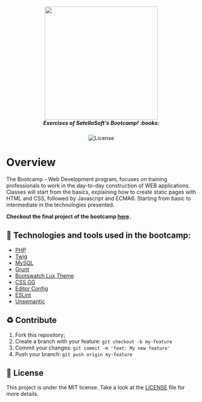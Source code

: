 <h5 align="center">
  <img src="https://satellasoft.com/img/logo/satellasoft-gradient.svg" width="300px" /><br>
  <b>Exercises of SatellaSoft's Bootcamp!</b> :books:
</h5>
<p align="center">
  <img alt="License" src="https://img.shields.io/badge/license-MIT-green">
</p>

# Overview
The Bootcamp - Web Development program, focuses on training professionals to work in the day-to-day construction of WEB applications. Classes will start from the basics, explaining how to create static pages with HTML and CSS, followed by Javascript and ECMA6. Starting from basic to intermediate in the technologies presented.

__Checkout the final project of the bootcamp [here](https://github.com/pferreirafabricio/php-socialSebo).__

## :bricks: Technologies and tools used in the bootcamp: 
- [PHP](https://www.php.net)
- [Twig](https://twig.symfony.com)
- [MySQL](https://www.mysql.com)
- [Grunt](https://gruntjs.com)
- [Bootswatch Lux Theme](https://bootswatch.com/lux/)
- [CSS GG](https://css.gg)
- [Editor Config](https://editorconfig.org)
- [ESLint](https://eslint.org)
- [Unsemantic](https://unsemantic.com)

## :recycle: Contribute
 1. Fork this repository;
 2. Create a branch with your feature: ```git checkout -b my-feature```
 3. Commit your changes: ```git commit -m 'feat: My new feature'```
 4. Push your branch: ```git push origin my-feature```
 
## :page_with_curl:	License
This project is under the MIT license. Take a look at the [LICENSE](LICENSE) file for more details.
